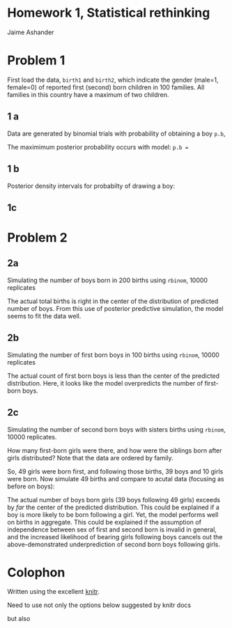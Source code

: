 # Homework 1, Statistical rethinking
 Jaime Ashander

<!--roptions dev=png,width=5,height=5 -->

<!--begin.rcode,echo=FALSE
require(bbmle)
require(rethinking)
require(ggplot2)
end.rcode-->

# Problem 1  

First load the data, `birth1` and `birth2`, which indicate the gender (male=1, female=0) of reported first (second) born children in 100 families.
All families in this country have a maximum of two children.

<!--begin.rcode problem1_setup, message=FALSE
data(homeworkch2) #
end.rcode-->

## 1 a

  Data are generated by binomial trials with probability of obtaining a boy `p.b`, 

<!--begin.rcode prob1a, message=FALSE
 p.b <- seq(from=0, to=1, length.out=1000)
 prior <- rep(1/1000, 1000)
 likelihood <- dbinom(sum(birth1)+sum(birth2), size=length(c(birth1,birth2)), prob=p.b) # likelihood of data given 1000 models (binomial success parameter)
 naive.posterior <- prior * likelihood
Max.post <- function(parameter, posterior){
	estimate=parameter[-log(posterior) == min(-log(posterior))]
	estimate
}
 pb.max <- Max.post(p.b, naive.posterior) 
end.rcode-->

  The maximimum posterior probability occurs with model: `p.b = `

<!--begin.rcode prob1a, message=FALSE, echo=FALSE
print(pb.max)
end.rcode-->


## 1 b

<!--begin.rcode prob1b, message=FALSE
# construct intervals
confint.bayes<-function(par.samples=param.ci, level=level){
  len <- length(par.samples)
  p <- (1-level)/2
  ## some code to construct labels, borrowed from RM's confint.quad
  lowlab <- paste(format(p * 100, nsmall = 1), "%", sep = "")
  hilab <- paste(format((1 - p) * 100, nsmall = 1), "%", sep = "")
  ## find the indices to pull out of the par.samples
  low <- round(len*p)
  up <- round(len*(1-p))
  ci <- data.frame(col1=par.samples[low], col2=par.samples[up])
  colnames(ci) = c(lowlab, hilab)
  ci
 }

# construct table like precis
Precis.bayes<-function (parameter, posterior, param.ci=NA, level=0.95)
{
  # param.ci = an ordered set of samples TODO: change to do resampling 
  result <- data.frame(est=Max.post(parameter, posterior))
  colnames(result) <- c("Estimate")
  if (length(param.ci)>10){
        ci <- confint.bayes(par.samples=param.ci, level=level)
        result <- cbind(result, ci)
    }
   result
}

p.b.sample <- sample(p.b, size=1e4, replace=TRUE, prob=naive.posterior)
p.b.sample <- p.b.sample[order(p.b.sample)]

CItypes = c(0.5, 0.9, 0.95)
fit.bayes = as.data.frame(t(sapply(CItypes, function(x){unlist(Precis.bayes(p.b, posterior=naive.posterior, param.ci=p.b.sample, level=x))})))
names(fit.bayes)[2:3] = c("lower", "upper")
fit.bayes$Interval.width = as.character(CItypes)
end.rcode-->

Posterior density intervals for probabilty of drawing a boy:
  
<!--begin.rcode prob1btab, message=FALSE, echo=FALSE
fit.bayes
end.rcode-->

## 1c

<!--begin.rcode prob1c, message=FALSE
births = c(birth1, birth2)
pb.ml =  mle2(y ~ dbinom(size=length(births), prob=pb), data=list(y=sum(births)), start=list(pb=0.5))
CItypes = c(0.5, 0.9, 0.95)
fit.ml = as.data.frame(t(sapply(CItypes, function(x){unlist(precis(pb.ml, level=x))})))
names(fit.ml)[3:4] = c("lower", "upper")
fit.ml$Interval.width = as.character(CItypes)
fit.ml$`Std. Error` = NULL
end.rcode-->

<!--begin.rcode prob1ctab, message=FALSE, echo=FALSE
fit.ml
end.rcode-->

<!--begin.rcode prob1a_fig, message=FALSE, fig=TRUE
fit.bayes$type = "Bayes"
fit.ml$type = "Max. Lik."
fit.both = rbind(fit.bayes, fit.ml)
fit.both$Interval.width = as.factor(fit.both$Interval.width)
#melt.m = melt(fit.ml, id.vars=c('Interval.width', 'lower', 'upper'))
#tmp =melt(tot, id.vars=c('type', 'Interval.width', 'variable'))

g = ggplot(fit.both)
g + geom_pointrange(aes(Interval.width, Estimate, ymin=lower, ymax=upper, color=type), position=position_dodge(width=0.1))
#dat = data.frame(prior=prior, likelihood=likelihood, posterior=naive.posterior, probability.boy=p.b)
#g = ggplot(dat)+geom_vline(xintercept=pb.max,color='red') + geom_vline(xintercept=post.50,color='blue')
end.rcode-->
  
# Problem 2

## 2a

 Simulating the number of boys born in 200 births using `rbinom`, 10000 replicates

<!--begin.rcode prob2a, message=FALSE, echo=FALSE,fig=TRUE
# define a function to use in simulations 
Num.boys <- function(p.b.this, n.total){
  births.this <- rbinom(n=n.total, size=1, prob=p.b.this)
  return(sum(births.this))
}

p.b.sims  <- sample(p.b, size=1e4, replace=TRUE, prob=naive.posterior)
boys.sims <- sapply(p.b.sims, function(x){ Num.boys(x, 200)})
dens(boys.sims)
abline(v=sum(c(birth1,birth2)),lwd=3, col='red')
end.rcode-->

  The actual total births is right in the center of the distribution of predicted number of boys.
From this use of posterior predictive simulation, the model seems to fit the data well.


## 2b

 Simulating the number of first born boys in 100 births using `rbinom`, 10000 replicates

<!--begin.rcode prob2b, message=FALSE, echo=FALSE,fig=TRUE
p.b.sims  <- sample(p.b, size=1e4, replace=TRUE, prob=naive.posterior)
fb.boys.sims <- sapply(p.b.sims, function(x){ Num.boys(x, 100)})
dens(fb.boys.sims)
abline(v=sum(c(birth1)),lwd=3, col='red')
end.rcode-->

  The actual count of first born boys is less than the center of the predicted distribution.
Here, it looks like the model overpredicts the number of first-born boys.


## 2c

 Simulating the number of second born boys with sisters births using `rbinom`, 10000 replicates.

How many first-born girls were there, and how were the siblings born after girls distributed?
Note that the data are ordered by family.

<!--begin.rcode prob2c, message=FALSE, echo=FALSE
birth.pg = birth2[birth1==0]
print(length(birth.pg))
end.rcode-->
  
So, 49 girls were born first, and following those births, 39 boys and 10 girls were born. 
Now simulate 49 births and compare to acutal data (focusing as before on boys):

<!--begin.rcode prob2c, message=FALSE, echo=FALSE,fig=TRUE
p.b.sims  <- sample(p.b, size=1e4, replace=TRUE, prob=naive.posterior)
pg.sims <- sapply(p.b.sims, function(x){ Num.boys(x, 49)})
dens(pg.sims)
abline(v=sum(c(birth.pg)),lwd=3, col='red')
end.rcode-->

  The actual number of boys born girls (39 boys following 49 girls) exceeds by  _far_ the center of the predicted distribution.
This could be explained if a boy is more likely to be born following a girl.
Yet, the model performs well on births in aggregate.
This could be explained if the assumption of independence between sex of first and second born is invalid in general, and the increased likelihood of bearing girls following boys cancels out the above-demonstrated underprediction of second born boys following girls.



  
# Colophon 

Written using the excellent [knitr](http://yihui.github.com/knitr/).

Need to use not only the options below suggested by knitr docs

<!--begin.rcode eval=FALSE
opts_knit$set(base.url="https://github.com/ashander/stat-rethink/raw/master/")
end.rcode-->

but also 

<!--begin.rcode eval=FALSE
opts_knit$set(out.format='gfm')
end.rcode-->

